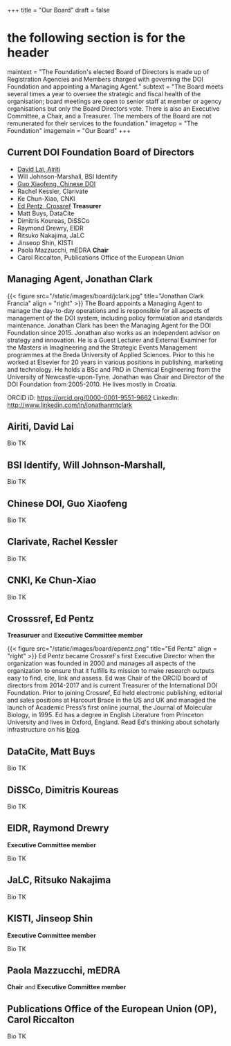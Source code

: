 +++
title = "Our Board"
draft = false
# the following section is for the header
maintext = "The Foundation's elected Board of Directors is made up of Registration Agencies and Members charged with governing the DOI Foundation and appointing a Managing Agent."
subtext = "The Board meets several times a year to oversee the strategic and fiscal health of the organisation; board meetings are open to senior staff at member or agency organisations but only the Board Directors vote. There is also an Executive Committee, a Chair, and a Treasurer. The members of the Board are not remunerated for their services to the foundation."
imagetop = "The Foundation"
imagemain = "Our Board"
+++

## Current DOI Foundation Board of Directors

- [David Lai, Airiti](#Airiti)
- Will Johnson-Marshall, BSI Identify
- [Guo Xiaofeng, Chinese DOI](#Chinese)
- Rachel Kessler, Clarivate
- Ke Chun-Xiao, CNKI
- [Ed Pentz, Crossref](#Crossref) **Treasurer**
- Matt Buys, DataCite
- Dimitris Koureas, DiSSCo
- Raymond Drewry, EIDR
- Ritsuko Nakajima, JaLC
- Jinseop Shin, KISTI
- Paola Mazzucchi, mEDRA **Chair**
- Carol Riccalton, Publications Office of the European Union


## Managing Agent, Jonathan Clark

{{< figure src="/static/images/board/jclark.jpg" title="Jonathan Clark Francia" align = "right" >}} 
The Board appoints a Managing Agent to manage the day-to-day operations and is responsible for all aspects of management of the DOI system, including policy formulation and standards maintenance. Jonathan Clark has been the Managing Agent for the DOI Foundation since 2015. Jonathan also works as an independent advisor on strategy and innovation. He is a Guest Lecturer and External Examiner for the Masters in Imagineering and the Strategic Events Management programmes at the Breda University of Applied Sciences. Prior to this he worked at Elsevier for 20 years in various positions in publishing, marketing and technology. He holds a BSc and PhD in Chemical Engineering from the University of Newcastle-upon-Tyne. Jonathan was Chair and Director of the DOI Foundation from 2005-2010. He lives mostly in Croatia.

ORCID iD: https://orcid.org/0000-0001-9551-9662
LinkedIn: http://www.linkedin.com/in/jonathanmtclark

## Airiti, David Lai

Bio TK

## BSI Identify, Will Johnson-Marshall,

Bio TK

## Chinese DOI, Guo Xiaofeng

Bio TK

## Clarivate, Rachel Kessler

Bio TK

## CNKI, Ke Chun-Xiao

Bio TK

## Crosssref, Ed Pentz
**Treasuruer** and **Executive Committee member**

{{< figure src="/static/images/board/epentz.png" title="Ed Pentz" align = "right" >}} 
Ed Pentz became Crossref's first Executive Director when the organization was founded in 2000 and manages all aspects of the organization to ensure that it fulfills its mission to make research outputs easy to find, cite, link and assess. Ed was Chair of the ORCID board of directors from 2014-2017 and is current Treasurer of the International DOI Foundation. Prior to joining Crossref, Ed held electronic publishing, editorial and sales positions at Harcourt Brace in the US and UK and managed the launch of Academic Press’s first online journal, the Journal of Molecular Biology, in 1995. Ed has a degree in English Literature from Princeton University and lives in Oxford, England. Read Ed's thinking about scholarly infrastructure on his [blog](https://www.crossref.org/authors/ed-pentz/).

## DataCite, Matt Buys

Bio TK

## DiSSCo, Dimitris Koureas

Bio TK

## EIDR, Raymond Drewry
**Executive Committee member**

Bio TK


## JaLC, Ritsuko Nakajima

Bio TK

## KISTI, Jinseop Shin
**Executive Committee member**

Bio TK

## Paola Mazzucchi, mEDRA
**Chair** and **Executive Committee member**

## Publications Office of the European Union (OP), Carol Riccalton

Bio TK
